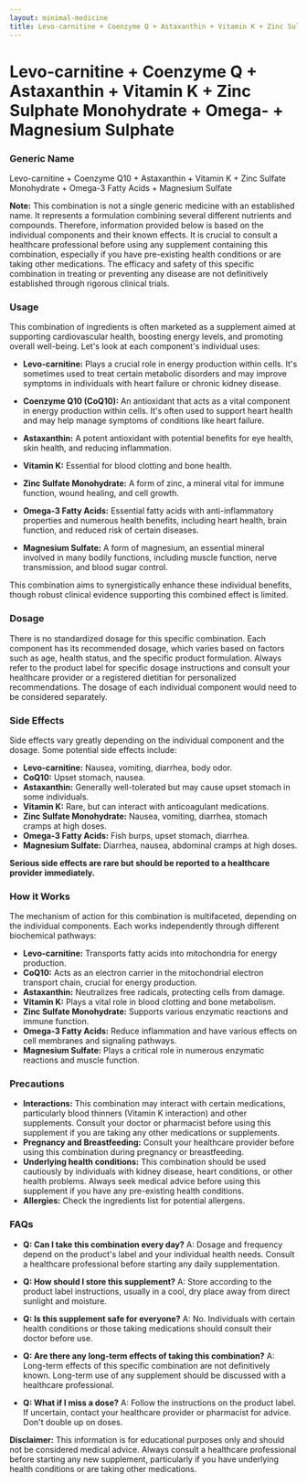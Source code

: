 ```yaml
---
layout: minimal-medicine
title: Levo-carnitine + Coenzyme Q + Astaxanthin + Vitamin K + Zinc Sulphate Monohydrate + Omega- + Magnesium Sulphate
---
```


# Levo-carnitine + Coenzyme Q + Astaxanthin + Vitamin K + Zinc Sulphate Monohydrate + Omega- + Magnesium Sulphate
### Generic Name
Levo-carnitine + Coenzyme Q10 + Astaxanthin + Vitamin K + Zinc Sulfate Monohydrate + Omega-3 Fatty Acids + Magnesium Sulfate


**Note:**  This combination is not a single generic medicine with an established name.  It represents a formulation combining several different nutrients and compounds. Therefore, information provided below is based on the individual components and their known effects.  It is crucial to consult a healthcare professional before using any supplement containing this combination, especially if you have pre-existing health conditions or are taking other medications.  The efficacy and safety of this specific combination in treating or preventing any disease are not definitively established through rigorous clinical trials.


### Usage

This combination of ingredients is often marketed as a supplement aimed at supporting cardiovascular health, boosting energy levels, and promoting overall well-being. Let's look at each component's individual uses:

* **Levo-carnitine:**  Plays a crucial role in energy production within cells. It's sometimes used to treat certain metabolic disorders and may improve symptoms in individuals with heart failure or chronic kidney disease.

* **Coenzyme Q10 (CoQ10):**  An antioxidant that acts as a vital component in energy production within cells.  It's often used to support heart health and may help manage symptoms of conditions like heart failure.

* **Astaxanthin:** A potent antioxidant with potential benefits for eye health, skin health, and reducing inflammation.

* **Vitamin K:** Essential for blood clotting and bone health.

* **Zinc Sulfate Monohydrate:** A form of zinc, a mineral vital for immune function, wound healing, and cell growth.

* **Omega-3 Fatty Acids:**  Essential fatty acids with anti-inflammatory properties and numerous health benefits, including heart health, brain function, and reduced risk of certain diseases.

* **Magnesium Sulfate:** A form of magnesium, an essential mineral involved in many bodily functions, including muscle function, nerve transmission, and blood sugar control.


This combination aims to synergistically enhance these individual benefits, though robust clinical evidence supporting this combined effect is limited.


### Dosage

There is no standardized dosage for this specific combination.  Each component has its recommended dosage, which varies based on factors such as age, health status, and the specific product formulation.  Always refer to the product label for specific dosage instructions and consult your healthcare provider or a registered dietitian for personalized recommendations.  The dosage of each individual component would need to be considered separately.


### Side Effects

Side effects vary greatly depending on the individual component and the dosage. Some potential side effects include:

* **Levo-carnitine:** Nausea, vomiting, diarrhea, body odor.
* **CoQ10:** Upset stomach, nausea.
* **Astaxanthin:**  Generally well-tolerated but may cause upset stomach in some individuals.
* **Vitamin K:** Rare, but can interact with anticoagulant medications.
* **Zinc Sulfate Monohydrate:** Nausea, vomiting, diarrhea, stomach cramps at high doses.
* **Omega-3 Fatty Acids:**  Fish burps, upset stomach, diarrhea.
* **Magnesium Sulfate:** Diarrhea, nausea, abdominal cramps at high doses.

**Serious side effects are rare but should be reported to a healthcare provider immediately.**


### How it Works

The mechanism of action for this combination is multifaceted, depending on the individual components.  Each works independently through different biochemical pathways:

* **Levo-carnitine:** Transports fatty acids into mitochondria for energy production.
* **CoQ10:** Acts as an electron carrier in the mitochondrial electron transport chain, crucial for energy production.
* **Astaxanthin:**  Neutralizes free radicals, protecting cells from damage.
* **Vitamin K:**  Plays a vital role in blood clotting and bone metabolism.
* **Zinc Sulfate Monohydrate:** Supports various enzymatic reactions and immune function.
* **Omega-3 Fatty Acids:** Reduce inflammation and have various effects on cell membranes and signaling pathways.
* **Magnesium Sulfate:**  Plays a critical role in numerous enzymatic reactions and muscle function.


### Precautions

* **Interactions:** This combination may interact with certain medications, particularly blood thinners (Vitamin K interaction) and other supplements. Consult your doctor or pharmacist before using this supplement if you are taking any other medications or supplements.
* **Pregnancy and Breastfeeding:**  Consult your healthcare provider before using this combination during pregnancy or breastfeeding.
* **Underlying health conditions:** This combination should be used cautiously by individuals with kidney disease, heart conditions, or other health problems.  Always seek medical advice before using this supplement if you have any pre-existing health conditions.
* **Allergies:** Check the ingredients list for potential allergens.


### FAQs

* **Q: Can I take this combination every day?**  A: Dosage and frequency depend on the product's label and your individual health needs.  Consult a healthcare professional before starting any daily supplementation.

* **Q: How should I store this supplement?** A: Store according to the product label instructions, usually in a cool, dry place away from direct sunlight and moisture.

* **Q:  Is this supplement safe for everyone?** A:  No.  Individuals with certain health conditions or those taking medications should consult their doctor before use.

* **Q:  Are there any long-term effects of taking this combination?** A:  Long-term effects of this specific combination are not definitively known.  Long-term use of any supplement should be discussed with a healthcare professional.

* **Q: What if I miss a dose?** A:  Follow the instructions on the product label. If uncertain, contact your healthcare provider or pharmacist for advice.  Don't double up on doses.

**Disclaimer:**  This information is for educational purposes only and should not be considered medical advice.  Always consult a healthcare professional before starting any new supplement, particularly if you have underlying health conditions or are taking other medications.
